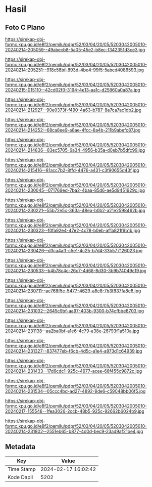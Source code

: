 # Hasil

## Foto C Plano

https://sirekap-obj-formc.kpu.go.id/e8f2/pemilu/pdpr/52/03/04/20/05/5203042005010-20240214-205059--49abecb8-5a05-45e2-b8ec-f342351d3ce3.jpg

https://sirekap-obj-formc.kpu.go.id/e8f2/pemilu/pdpr/52/03/04/20/05/5203042005010-20240214-205251--918c58bf-893d-4be4-99f5-5abcd4086593.jpg

https://sirekap-obj-formc.kpu.go.id/e8f2/pemilu/pdpr/52/03/04/20/05/5203042005010-20240215-015110--42cd02f0-3194-4e13-aa1c-d25860a0a87a.jpg

https://sirekap-obj-formc.kpu.go.id/e8f2/pemilu/pdpr/52/03/04/20/05/5203042005010-20240214-212927--90e0373f-f490-4a63-b787-8a7ca7ac1db2.jpg

https://sirekap-obj-formc.kpu.go.id/e8f2/pemilu/pdpr/52/03/04/20/05/5203042005010-20240214-214252--68ca8ee9-a8ae-4fcc-8a4b-211b9abefc87.jpg

https://sirekap-obj-formc.kpu.go.id/e8f2/pemilu/pdpr/52/03/04/20/05/5203042005010-20240214-214836--83ec5705-6a34-4956-b35a-d0eb7b5dfc99.jpg

https://sirekap-obj-formc.kpu.go.id/e8f2/pemilu/pdpr/52/03/04/20/05/5203042005010-20240214-215416--81acc7b2-8ffd-4476-a431-c3f90655d43f.jpg

https://sirekap-obj-formc.kpu.go.id/e8f2/pemilu/pdpr/52/03/04/20/05/5203042005010-20240214-230045--071769ed-7ba2-4baa-85d6-ae5d9451929c.jpg

https://sirekap-obj-formc.kpu.go.id/e8f2/pemilu/pdpr/52/03/04/20/05/5203042005010-20240214-230221--55b72e5c-363a-48ea-b0b2-a21e2598462b.jpg

https://sirekap-obj-formc.kpu.go.id/e8f2/pemilu/pdpr/52/03/04/20/05/5203042005010-20240214-230323--f0fa92e4-47e2-4c78-b0eb-af1a821f9b1b.jpg

https://sirekap-obj-formc.kpu.go.id/e8f2/pemilu/pdpr/52/03/04/20/05/5203042005010-20240214-230426--d3ca4aff-c5e1-4c25-b7d4-33b577126023.jpg

https://sirekap-obj-formc.kpu.go.id/e8f2/pemilu/pdpr/52/03/04/20/05/5203042005010-20240214-230533--b4b78c4c-26c7-4d68-8d30-3b9b74049c19.jpg

https://sirekap-obj-formc.kpu.go.id/e8f2/pemilu/pdpr/52/03/04/20/05/5203042005010-20240214-230711--ac768f5c-5477-4629-a8c8-7b3f837fa8e8.jpg

https://sirekap-obj-formc.kpu.go.id/e8f2/pemilu/pdpr/52/03/04/20/05/5203042005010-20240214-231032--2645c9bf-aa97-403b-9300-b74cfbbe8703.jpg

https://sirekap-obj-formc.kpu.go.id/e8f2/pemilu/pdpr/52/03/04/20/05/5203042005010-20240214-231138--aa2ba0bf-a1e6-4c79-a38e-26793f1a510a.jpg

https://sirekap-obj-formc.kpu.go.id/e8f2/pemilu/pdpr/52/03/04/20/05/5203042005010-20240214-231327--837477eb-f6cb-4d5c-a1e4-a973d1c64939.jpg

https://sirekap-obj-formc.kpu.go.id/e8f2/pemilu/pdpr/52/03/04/20/05/5203042005010-20240214-231433--17d6cdc1-925c-4977-acee-68f455c9872c.jpg

https://sirekap-obj-formc.kpu.go.id/e8f2/pemilu/pdpr/52/03/04/20/05/5203042005010-20240214-231534--05ccc4bd-ad27-4892-9de6-c59048bb06f5.jpg

https://sirekap-obj-formc.kpu.go.id/e8f2/pemilu/pdpr/52/03/04/20/05/5203042005010-20240217-155548--1fea3026-2ccb-48b5-925c-92662b6024b9.jpg

https://sirekap-obj-formc.kpu.go.id/e8f2/pemilu/pdpr/52/03/04/20/05/5203042005010-20240214-231802--2551eb65-b877-4d0d-bec9-23ad9af21be4.jpg


## Metadata

| Key        | Value               |
| ---------- | ------------------- |
| Time Stamp | 2024-02-17 16:02:42 |
| Kode Dapil | 5202                |



